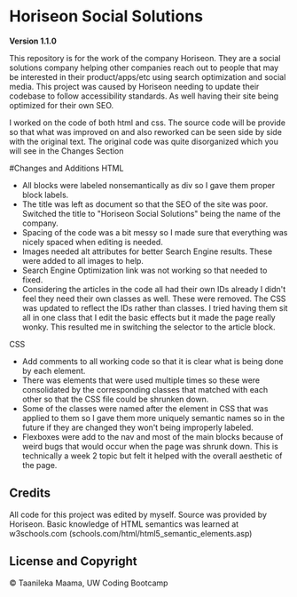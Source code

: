# Horiseon Social Solutions

**Version 1.1.0**

This repository is for the work of the company Horiseon. They are a social solutions company helping other companies reach out to people that may be interested in their product/apps/etc using search optimization and social media. This project was caused by Horiseon needing to update their codebase to follow accessibility standards. As well having their site being optimized for their own SEO.

I worked on the code of both html and css. The source code will be provide so that what was improved on and also reworked can be seen side by side with the original text. The original code was quite disorganized which you will see in the Changes Section

#Changes and Additions
HTML
    <ul>
        <li>All blocks were labeled nonsemantically as div so I gave them proper block labels.</li>
        <li>The title was left as document so that the SEO of the site was poor. Switched the title to "Horiseon Social Solutions" being the name of the company.</li>
        <li>Spacing of the code was a bit messy so I made sure that everything was nicely spaced when editing is needed.</li>
        <li>Images needed alt attributes for better Search Engine results. These were added to all images to help.</li>
        <li>Search Engine Optimization link was not working so that needed to fixed.</li>
        <li>Considering the articles in the code all had their own IDs already I didn't feel they need their own classes as well. These were removed. The CSS was updated to reflect the IDs rather than classes. I tried having them sit all in one class that I edit the basic effects but it made the page really wonky. This resulted me in switching the selector to the article block.
    </ul>
CSS
    <ul>
        <li>Add comments to all working code so that it is clear what is being done by each element.</li>
        <li>There was elements that were used multiple times so these were consolidated by the corresponding classes that matched with each other so that the CSS file could be shrunken down. </li>
        <li>Some of the classes were named after the element in CSS that was applied to them so I gave them more uniquely semantic names so in the future if they are changed they won't being improperly labeled.</li>
        <li>Flexboxes were add to the nav and most of the main blocks because of weird bugs that would occur when the page was shrunk down. This is technically a week 2 topic but felt it helped with the overall aesthetic of the page.
    </ul>

## Credits

All code for this project was edited by myself. Source was provided by Horiseon.
Basic knowledge of HTML semantics was learned at w3schools.com (schools.com/html/html5_semantic_elements.asp)

## License and Copyright

&copy; Taanileka Maama, UW Coding Bootcamp